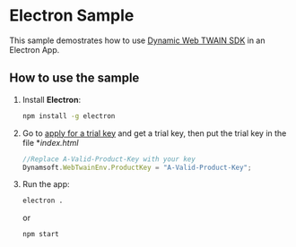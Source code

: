 # Electron Sample
This sample demostrates how to use [Dynamic Web TWAIN SDK](http://www.dynamsoft.com/Products/WebTWAIN_Overview.aspx) in an Electron App.

## How to use the sample

1. Install **Electron**:

    ```bash
    npm install -g electron
    ```

2. Go to [apply for a trial key]() and get a trial key, then put the trial key in the file **index.html* 

    ```javascript
    //Replace A-Valid-Product-Key with your key
    Dynamsoft.WebTwainEnv.ProductKey = "A-Valid-Product-Key";
    ```

3. Run the app:

    ```bash
    electron .
    ```

    or 

    ```bash
    npm start
    ```